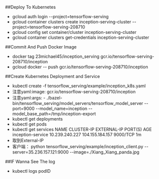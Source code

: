 ##Deploy To Kubernetes
* gcloud auth login --project=tensorflow-serving
* gcloud container clusters create inception-serving-cluster --project=tensorflow-serving-208710
* gcloud config set container/cluster inception-serving-cluster
* gcloud container clusters get-credentials inception-serving-cluster

##Commit And Push Docker Image
* docker tag 23michael45/inception_serving gcr.io/tensorflow-serving-208710/inception
* gcloud docker -- push gcr.io/tensorflow-serving-208710/inception

##Create Kubernetes Deployment and Service
* kubectl create -f tensorflow_serving/example/inception_k8s.yaml
* 注意yaml:image: gcr.io/tensorflow-serving-208710/inception      
* 注意yaml:args:
        - ./bazel-bin/tensorflow_serving/model_servers/tensorflow_model_server
          --port=9000 --model_name=inception --model_base_path=/tmp/inception-export
* kubectl get deployments
* kubectl get pods
* kubectl get services
	NAME                    CLUSTER-IP       EXTERNAL-IP       PORT(S)     AGE
	inception-service       10.239.240.227   104.155.184.157   9000/TCP    1m
* 取到External-IP
* 客户端： python tensorflow_serving/example/inception_client.py --server=35.236.157.121:9000 --image=./Xiang_Xiang_panda.jpg


##IF Wanna See The log
* kubectl logs podID

